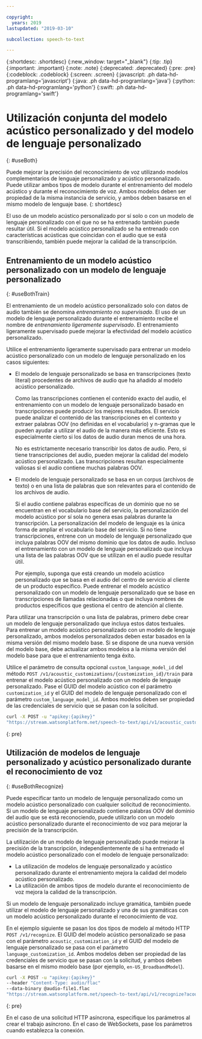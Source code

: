 ```yaml
---

copyright:
  years: 2019
lastupdated: "2019-03-10"

subcollection: speech-to-text

---
```


{:shortdesc: .shortdesc}
{:new_window: target="_blank"}
{:tip: .tip}
{:important: .important}
{:note: .note}
{:deprecated: .deprecated}
{:pre: .pre}
{:codeblock: .codeblock}
{:screen: .screen}
{:javascript: .ph data-hd-programlang='javascript'}
{:java: .ph data-hd-programlang='java'}
{:python: .ph data-hd-programlang='python'}
{:swift: .ph data-hd-programlang='swift'}

# Utilización conjunta del modelo acústico personalizado y del modelo de lenguaje personalizado
{: #useBoth}

Puede mejorar la precisión del reconocimiento de voz utilizando modelos complementarios de lenguaje personalizado y acústico personalizado. Puede utilizar ambos tipos de modelo durante el entrenamiento del modelo acústico y durante el reconocimiento de voz. Ambos modelos deben ser propiedad de la misma instancia de servicio, y ambos deben basarse en el mismo modelo de lenguaje base.
{: shortdesc}

El uso de un modelo acústico personalizado por sí solo o con un modelo de lenguaje personalizado con el que no se ha entrenado también puede resultar útil. Si el modelo acústico personalizado se ha entrenado con características acústicas que coincidan con el audio que se está transcribiendo, también puede mejorar la calidad de la transcripción.

## Entrenamiento de un modelo acústico personalizado con un modelo de lenguaje personalizado
{: #useBothTrain}

El entrenamiento de un modelo acústico personalizado solo con datos de audio también se denomina *entrenamiento no supervisado*. El uso de un modelo de lenguaje personalizado durante el entrenamiento recibe el nombre de *entrenamiento ligeramente supervisado*. El entrenamiento ligeramente supervisado puede mejorar la efectividad del modelo acústico personalizado.

Utilice el entrenamiento ligeramente supervisado para entrenar un modelo acústico personalizado con un modelo de lenguaje personalizado en los casos siguientes:

-   El modelo de lenguaje personalizado se basa en transcripciones (texto literal) procedentes de archivos de audio que ha añadido al modelo acústico personalizado.

    Como las transcripciones contienen el contenido exacto del audio, el entrenamiento con un modelo de lenguaje personalizado basado en transcripciones puede producir los mejores resultados. El servicio puede analizar el contenido de las transcripciones en el contexto y extraer palabras OOV (no definidas en el vocabulario) y n-gramas que le pueden ayudar a utilizar el audio de la manera más eficiente. Esto es especialmente cierto si los datos de audio duran menos de una hora.

    No es estrictamente necesario transcribir los datos de audio. Pero, si tiene transcripciones del audio, pueden mejorar la calidad del modelo acústico personalizado. Las transcripciones resultan especialmente valiosas si el audio contiene muchas palabras OOV.
-   El modelo de lenguaje personalizado se basa en un corpus (archivos de texto) o en una lista de palabras que son relevantes para el contenido de los archivos de audio.

    Si el audio contiene palabras específicas de un dominio que no se encuentran en el vocabulario base del servicio, la personalización del modelo acústico por sí sola no genera esas palabras durante la transcripción. La personalización del modelo de lenguaje es la única forma de ampliar el vocabulario base del servicio. Si no tiene transcripciones, entrene con un modelo de lenguaje personalizado que incluya palabras OOV del mismo dominio que los datos de audio. Incluso el entrenamiento con un modelo de lenguaje personalizado que incluya una lista de las palabras OOV que se utilizan en el audio puede resultar útil.

    Por ejemplo, suponga que está creando un modelo acústico personalizado que se basa en el audio del centro de servicio al cliente de un producto específico. Puede entrenar el modelo acústico personalizado con un modelo de lenguaje personalizado que se base en transcripciones de llamadas relacionadas o que incluya nombres de productos específicos que gestiona el centro de atención al cliente.

Para utilizar una transcripción o una lista de palabras, primero debe crear un modelo de lenguaje personalizado que incluya estos datos textuales. Para entrenar un modelo acústico personalizado con un modelo de lenguaje personalizado, ambos modelos personalizados deben estar basados en la misma versión del mismo modelo base. Si se dispone de una nueva versión del modelo base, debe actualizar ambos modelos a la misma versión del modelo base para que el entrenamiento tenga éxito.

Utilice el parámetro de consulta opcional `custom_language_model_id` del método `POST /v1/acoustic_customizations/{customization_id}/train` para entrenar el modelo acústico personalizado con un modelo de lenguaje personalizado. Pase el GUID del modelo acústico con el parámetro `customization_id` y el GUID del modelo de lenguaje personalizado con el parámetro `custom_language_model_id`. Ambos modelos deben ser propiedad de las credenciales de servicio que se pasan con la solicitud.

```bash
curl -X POST -u "apikey:{apikey}"
"https://stream.watsonplatform.net/speech-to-text/api/v1/acoustic_customizations/{customization_id}/train?custom_language_model_id={customization_id}"
```
{: pre}

## Utilización de modelos de lenguaje personalizado y acústico personalizado durante el reconocimiento de voz
{: #useBothRecognize}

Puede especificar tanto un modelo de lenguaje personalizado como un modelo acústico personalizado con cualquier solicitud de reconocimiento. Si un modelo de lenguaje personalizado contiene palabras OOV del dominio del audio que se está reconociendo, puede utilizarlo con un modelo acústico personalizado durante el reconocimiento de voz para mejorar la precisión de la transcripción.

La utilización de un modelo de lenguaje personalizado puede mejorar la precisión de la transcripción, independientemente de si ha entrenado el modelo acústico personalizado con el modelo de lenguaje personalizado:

-   La utilización de modelos de lenguaje personalizado y acústico personalizado durante el entrenamiento mejora la calidad del modelo acústico personalizado.
-   La utilización de ambos tipos de modelo durante el reconocimiento de voz mejora la calidad de la transcripción.

Si un modelo de lenguaje personalizado incluye gramática, también puede utilizar el modelo de lenguaje personalizado y una de sus gramáticas con un modelo acústico personalizado durante el reconocimiento de voz.

En el ejemplo siguiente se pasan los dos tipos de modelo al método HTTP `POST /v1/recognize`. El GUID del modelo acústico personalizado se pasa con el parámetro `acoustic_customization_id` y el GUID del modelo de lenguaje personalizado se pasa con el parámetro `language_customization_id`. Ambos modelos deben ser propiedad de las credenciales de servicio que se pasan con la solicitud, y ambos deben basarse en el mismo modelo base (por ejemplo, `en-US_BroadbandModel`).

```bash
curl -X POST -u "apikey:{apikey}"
--header "Content-Type: audio/flac"
--data-binary @audio-file1.flac
"https://stream.watsonplatform.net/speech-to-text/api/v1/recognize?acoustic_customization_id={customization_id}&language_customization_id={customization_id}"
```
{: pre}

En el caso de una solicitud HTTP asíncrona, especifique los parámetros al crear el trabajo asíncrono. En el caso de WebSockets, pase los parámetros cuando establezca la conexión.

